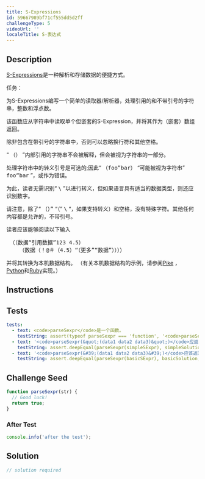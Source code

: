 ```yaml
---
title: S-Expressions
id: 59667989bf71cf555dd5d2ff
challengeType: 5
videoUrl: ''
localeTitle: S-表达式
---
```


## Description
<section id="description"><p> <a href="https://en.wikipedia.org/wiki/S-Expression" title="wp：S表达式">S-Expressions</a>是一种解析和存储数据的便捷方式。 </p>任务： <p>为S-Expressions编写一个简单的读取器/解析器，处理引用的和不带引号的字符串，整数和浮点数。 </p><p>该函数应从字符串中读取单个但嵌套的S-Expression，并将其作为（嵌套）数组返回。 </p><p>除非包含在带引号的字符串中，否则可以忽略换行符和其他空格。 </p><p> “ <tt>（）</tt> ”内部引用的字符串不会被解释，但会被视为字符串的一部分。 </p><p>处理字符串中的转义引号是可选的;因此“ <tt>（foo”bar）</tt> “可能被视为字符串” <tt>foo“bar</tt> ”，或作为错误。 </p><p>为此，读者无需识别“ <tt>\</tt> ”以进行转义，但如果语言具有适当的数据类型，则还应识别数字。 </p><p>请注意，除了“ <tt>（）”</tt> “（” <tt>\</tt> “，如果支持转义）和空格，没有特殊字符。其他任何内容都是允许的，不带引号。 </p><p>读者应该能够阅读以下输入</p><p></p><pre> （（数据“引用数据”123 4.5）
    （数据（！@＃（4.5）“（更多”“数据”））））
</pre><p></p><p>并将其转换为本机数据结构。 （有关本机数据结构的示例，请参阅<a href="http://rosettacode.org/wiki/#Pike" title="#Pike">Pike</a> ， <a href="http://rosettacode.org/wiki/#Python" title="＃蟒蛇">Python</a>和<a href="http://rosettacode.org/wiki/#Ruby" title="＃红宝石">Ruby</a>实现。） </p></section>

## Instructions
<section id="instructions">
</section>

## Tests
<section id='tests'>

```yml
tests:
  - text: <code>parseSexpr</code>是一个函数。
    testString: assert(typeof parseSexpr === 'function', '<code>parseSexpr</code> is a function.');
  - text: '<code>parseSexpr(&quot;(data1 data2 data3)&quot;)</code>应返回[“data1”，“data2”，“data3”]“）'
    testString: assert.deepEqual(parseSexpr(simpleSExpr), simpleSolution, "<code>parseSexpr('(data1 data2 data3)')</code> should return ['data1', 'data2', 'data3']");
  - text: '<code>parseSexpr(&#39;(data1 data2 data3)&#39;)</code>应该返回一个包含3个元素的数组“）'
    testString: assert.deepEqual(parseSexpr(basicSExpr), basicSolution, "<code>parseSexpr('(data1 data2 data3)')</code> should return an array with 3 elements");

```

</section>

## Challenge Seed
<section id='challengeSeed'>

<div id='js-seed'>

```js
function parseSexpr(str) {
  // Good luck!
  return true;
}

```

</div>


### After Test
<div id='js-teardown'>

```js
console.info('after the test');
```

</div>

</section>

## Solution
<section id='solution'>

```js
// solution required
```
</section>

